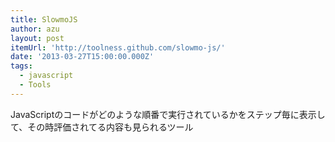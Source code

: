 ```yaml
---
title: SlowmoJS
author: azu
layout: post
itemUrl: 'http://toolness.github.com/slowmo-js/'
date: '2013-03-27T15:00:00.000Z'
tags:
  - javascript
  - Tools
---
```

JavaScriptのコードがどのような順番で実行されているかをステップ毎に表示して、その時評価されてる内容も見られるツール

